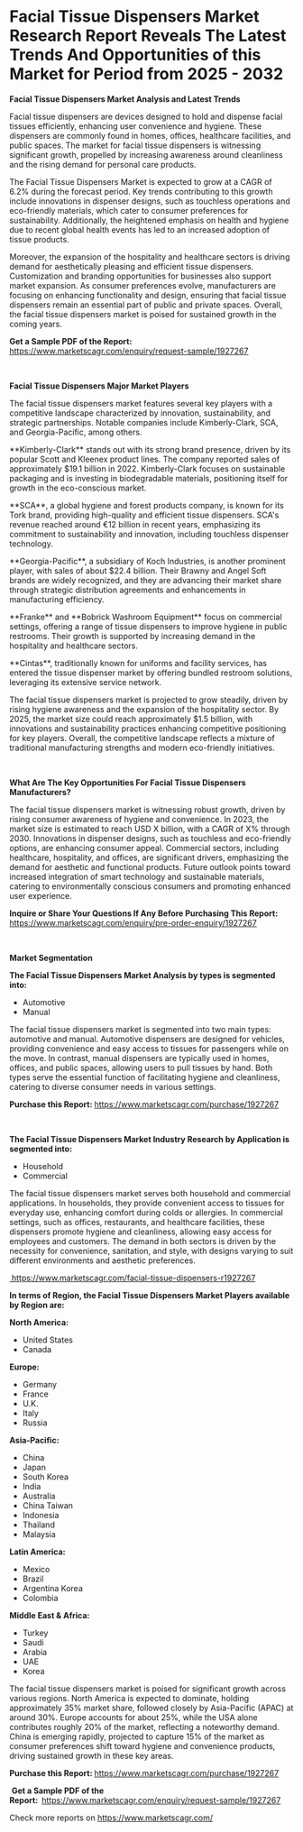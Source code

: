 <p><h1>Facial Tissue Dispensers Market Research Report Reveals The Latest Trends And Opportunities of this Market for Period from 2025 - 2032</h1></p><p><strong>Facial Tissue Dispensers Market Analysis and Latest Trends</strong></p>
<p><p>Facial tissue dispensers are devices designed to hold and dispense facial tissues efficiently, enhancing user convenience and hygiene. These dispensers are commonly found in homes, offices, healthcare facilities, and public spaces. The market for facial tissue dispensers is witnessing significant growth, propelled by increasing awareness around cleanliness and the rising demand for personal care products. </p><p>The Facial Tissue Dispensers Market is expected to grow at a CAGR of 6.2% during the forecast period. Key trends contributing to this growth include innovations in dispenser designs, such as touchless operations and eco-friendly materials, which cater to consumer preferences for sustainability. Additionally, the heightened emphasis on health and hygiene due to recent global health events has led to an increased adoption of tissue products. </p><p>Moreover, the expansion of the hospitality and healthcare sectors is driving demand for aesthetically pleasing and efficient tissue dispensers. Customization and branding opportunities for businesses also support market expansion. As consumer preferences evolve, manufacturers are focusing on enhancing functionality and design, ensuring that facial tissue dispensers remain an essential part of public and private spaces. Overall, the facial tissue dispensers market is poised for sustained growth in the coming years.</p></p>
<p><strong>Get a Sample PDF of the Report:&nbsp;</strong> <a href="https://www.marketscagr.com/enquiry/request-sample/1927267?utm_campaign=3578&utm_medium=2&utm_source=Github&utm_content=ia&utm_term=04042025&utm_id=facial-tissue-dispensers">https://www.marketscagr.com/enquiry/request-sample/1927267</a></p>
<p>&nbsp;</p>
<p><strong>Facial Tissue Dispensers Major Market Players</strong></p>
<p><p>The facial tissue dispensers market features several key players with a competitive landscape characterized by innovation, sustainability, and strategic partnerships. Notable companies include Kimberly-Clark, SCA, and Georgia-Pacific, among others.</p><p>**Kimberly-Clark** stands out with its strong brand presence, driven by its popular Scott and Kleenex product lines. The company reported sales of approximately $19.1 billion in 2022. Kimberly-Clark focuses on sustainable packaging and is investing in biodegradable materials, positioning itself for growth in the eco-conscious market.</p><p>**SCA**, a global hygiene and forest products company, is known for its Tork brand, providing high-quality and efficient tissue dispensers. SCA's revenue reached around €12 billion in recent years, emphasizing its commitment to sustainability and innovation, including touchless dispenser technology.</p><p>**Georgia-Pacific**, a subsidiary of Koch Industries, is another prominent player, with sales of about $22.4 billion. Their Brawny and Angel Soft brands are widely recognized, and they are advancing their market share through strategic distribution agreements and enhancements in manufacturing efficiency.</p><p>**Franke** and **Bobrick Washroom Equipment** focus on commercial settings, offering a range of tissue dispensers to improve hygiene in public restrooms. Their growth is supported by increasing demand in the hospitality and healthcare sectors.</p><p>**Cintas**, traditionally known for uniforms and facility services, has entered the tissue dispenser market by offering bundled restroom solutions, leveraging its extensive service network.</p><p>The facial tissue dispensers market is projected to grow steadily, driven by rising hygiene awareness and the expansion of the hospitality sector. By 2025, the market size could reach approximately $1.5 billion, with innovations and sustainability practices enhancing competitive positioning for key players. Overall, the competitive landscape reflects a mixture of traditional manufacturing strengths and modern eco-friendly initiatives.</p></p>
<p>&nbsp;</p>
<p><strong>What Are The Key Opportunities For Facial Tissue Dispensers Manufacturers?</strong></p>
<p><p>The facial tissue dispensers market is witnessing robust growth, driven by rising consumer awareness of hygiene and convenience. In 2023, the market size is estimated to reach USD X billion, with a CAGR of X% through 2030. Innovations in dispenser designs, such as touchless and eco-friendly options, are enhancing consumer appeal. Commercial sectors, including healthcare, hospitality, and offices, are significant drivers, emphasizing the demand for aesthetic and functional products. Future outlook points toward increased integration of smart technology and sustainable materials, catering to environmentally conscious consumers and promoting enhanced user experience.</p></p>
<p><strong>Inquire or Share Your Questions If Any Before Purchasing This Report:</strong> <a href="https://www.marketscagr.com/enquiry/pre-order-enquiry/1927267?utm_campaign=3578&utm_medium=2&utm_source=Github&utm_content=ia&utm_term=04042025&utm_id=facial-tissue-dispensers">https://www.marketscagr.com/enquiry/pre-order-enquiry/1927267</a></p>
<p>&nbsp;</p>
<p><strong>Market Segmentation</strong></p>
<p><strong>The Facial Tissue Dispensers Market Analysis by types is segmented into:</strong></p>
<p><ul><li>Automotive</li><li>Manual</li></ul></p>
<p><p>The facial tissue dispensers market is segmented into two main types: automotive and manual. Automotive dispensers are designed for vehicles, providing convenience and easy access to tissues for passengers while on the move. In contrast, manual dispensers are typically used in homes, offices, and public spaces, allowing users to pull tissues by hand. Both types serve the essential function of facilitating hygiene and cleanliness, catering to diverse consumer needs in various settings.</p></p>
<p><strong>Purchase this Report:&nbsp;</strong><a href="https://www.marketscagr.com/purchase/1927267?utm_campaign=3578&utm_medium=2&utm_source=Github&utm_content=ia&utm_term=04042025&utm_id=facial-tissue-dispensers">https://www.marketscagr.com/purchase/1927267</a></p>
<p>&nbsp;</p>
<p><strong>The Facial Tissue Dispensers Market Industry Research by Application is segmented into:</strong></p>
<p><ul><li>Household</li><li>Commercial</li></ul></p>
<p><p>The facial tissue dispensers market serves both household and commercial applications. In households, they provide convenient access to tissues for everyday use, enhancing comfort during colds or allergies. In commercial settings, such as offices, restaurants, and healthcare facilities, these dispensers promote hygiene and cleanliness, allowing easy access for employees and customers. The demand in both sectors is driven by the necessity for convenience, sanitation, and style, with designs varying to suit different environments and aesthetic preferences.</p></p>
<p><a href="https://www.marketscagr.com/facial-tissue-dispensers-r1927267?utm_campaign=3578&utm_medium=2&utm_source=Github&utm_content=ia&utm_term=04042025&utm_id=facial-tissue-dispensers">&nbsp;https://www.marketscagr.com/facial-tissue-dispensers-r1927267</a></p>
<p><strong>In terms of Region, the Facial Tissue Dispensers Market Players available by Region are:</strong></p>
<p>
    <p> <strong> North America: </strong>
        <ul>
            <li>United States</li>
            <li>Canada</li>
        </ul>
        </p> 
    <p> <strong> Europe: </strong>
        <ul>
            <li>Germany</li>
            <li>France</li>
            <li>U.K.</li>
            <li>Italy</li>
            <li>Russia</li>
        </ul>
        </p> 
    <p> <strong> Asia-Pacific: </strong>
        <ul>
            <li>China</li>
            <li>Japan</li>
            <li>South Korea</li>
            <li>India</li>
            <li>Australia</li>
            <li>China Taiwan</li>
            <li>Indonesia</li>
            <li>Thailand</li>
            <li>Malaysia</li>
        </ul>
        </p> 
    <p> <strong> Latin America: </strong>
        <ul>
            <li>Mexico</li>
            <li>Brazil</li>
            <li>Argentina Korea</li>
            <li>Colombia</li>
        </ul>
        </p> 
    <p> <strong> Middle East & Africa: </strong>
        <ul>
            <li>Turkey</li>
            <li>Saudi</li>
            <li>Arabia</li>
            <li>UAE</li>
            <li>Korea</li>
        </ul>
    </p>
    </p>
<p><p>The facial tissue dispensers market is poised for significant growth across various regions. North America is expected to dominate, holding approximately 35% market share, followed closely by Asia-Pacific (APAC) at around 30%. Europe accounts for about 25%, while the USA alone contributes roughly 20% of the market, reflecting a noteworthy demand. China is emerging rapidly, projected to capture 15% of the market as consumer preferences shift toward hygiene and convenience products, driving sustained growth in these key areas.</p></p>
<p><strong>Purchase this Report: </strong><a href="https://www.marketscagr.com/purchase/1927267?utm_campaign=3578&utm_medium=2&utm_source=Github&utm_content=ia&utm_term=04042025&utm_id=facial-tissue-dispensers">https://www.marketscagr.com/purchase/1927267</a></p>
<p>&nbsp;<strong>Get a Sample PDF of the Report:&nbsp;&nbsp;</strong><a href="https://www.marketscagr.com/enquiry/request-sample/1927267?utm_campaign=3578&utm_medium=2&utm_source=Github&utm_content=ia&utm_term=04042025&utm_id=facial-tissue-dispensers">https://www.marketscagr.com/enquiry/request-sample/1927267</a></p>
<p><strong></strong></p>
<p>Check more reports on <a href="https://www.marketscagr.com/?utm_campaign=3578&utm_medium=2&utm_source=Github&utm_content=ia&utm_term=04042025&utm_id=facial-tissue-dispensers">https://www.marketscagr.com/</a></p>